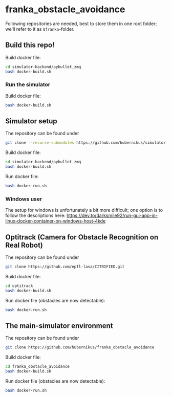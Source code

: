 # franka_obstacle_avoidance

Following repositories are needed, best to store them in one root folder; we'll refer to it as 
`$franka`-folder.

## Build this repo!
Build docker file:
``` bash
cd simulator-backend/pybullet_zmq
bash docker-build.sh
```

### Run the simulator
Build docker file:
``` bash
bash docker-build.sh
```

## Simulator setup
The repository can be found under
``` bash
git clone --recurse-submodules https://github.com/hubernikus/simulator-backend.git
```

Build docker file:
``` bash
cd simulator-backend/pybullet_zmq
bash docker-build.sh
```

Run docker file:
``` bash
bash docker-run.sh
```

### Windows user
The setup for windows is unfortunately a bit more difficult; one option is to follow the descriptions here:
https://dev.to/darksmile92/run-gui-app-in-linux-docker-container-on-windows-host-4kde

## Optitrack (Camera for Obstacle Recognition on Real Robot)
The repository can be found under
``` bash
git clone https://github.com/epfl-lasa/CITRIFIED.git
```

Build docker file:
``` bash
cd optitrack
bash docker-build.sh
```

Run docker file (obstacles are now detectable):
``` bash
bash docker-run.sh
```

## The main-simulator environment
The repository can be found under
``` bash
git clone https://github.com/hubernikus/franka_obstacle_avoidance
```

Build docker file:
``` bash
cd franka_obstacle_avoidance
bash docker-build.sh
```

Run docker file (obstacles are now detectable):
``` bash
bash docker-run.sh
```
